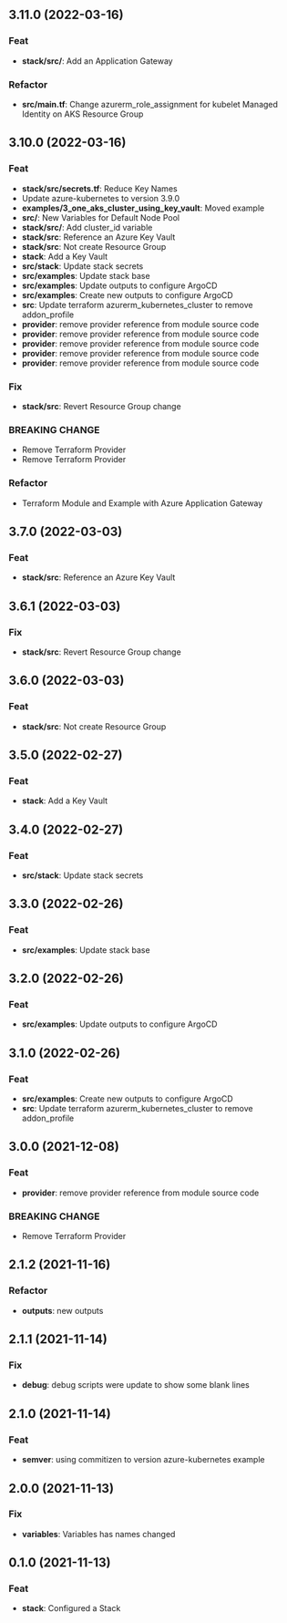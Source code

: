 ## 3.11.0 (2022-03-16)

### Feat

- **stack/src/**: Add an Application Gateway

### Refactor

- **src/main.tf**: Change azurerm_role_assignment for kubelet Managed Identity on AKS Resource Group

## 3.10.0 (2022-03-16)

### Feat

- **stack/src/secrets.tf**: Reduce Key Names
- Update azure-kubernetes to version 3.9.0
- **examples/3_one_aks_cluster_using_key_vault**: Moved example
- **src/**: New Variables for Default Node Pool
- **stack/src/**: Add cluster_id variable
- **stack/src**: Reference an Azure Key Vault
- **stack/src**: Not create Resource Group
- **stack**: Add a Key Vault
- **src/stack**: Update stack secrets
- **src/examples**: Update stack base
- **src/examples**: Update outputs to configure ArgoCD
- **src/examples**: Create new outputs to configure ArgoCD
- **src**: Update terraform azurerm_kubernetes_cluster to remove addon_profile
- **provider**: remove provider reference from module source code
- **provider**: remove provider reference from module source code
- **provider**: remove provider reference from module source code
- **provider**: remove provider reference from module source code
- **provider**: remove provider reference from module source code

### Fix

- **stack/src**: Revert Resource Group change

### BREAKING CHANGE

- Remove Terraform Provider
- Remove Terraform Provider

### Refactor

- Terraform Module and Example with Azure Application Gateway

## 3.7.0 (2022-03-03)

### Feat

- **stack/src**: Reference an Azure Key Vault

## 3.6.1 (2022-03-03)

### Fix

- **stack/src**: Revert Resource Group change

## 3.6.0 (2022-03-03)

### Feat

- **stack/src**: Not create Resource Group

## 3.5.0 (2022-02-27)

### Feat

- **stack**: Add a Key Vault

## 3.4.0 (2022-02-27)

### Feat

- **src/stack**: Update stack secrets

## 3.3.0 (2022-02-26)

### Feat

- **src/examples**: Update stack base

## 3.2.0 (2022-02-26)

### Feat

- **src/examples**: Update outputs to configure ArgoCD

## 3.1.0 (2022-02-26)

### Feat

- **src/examples**: Create new outputs to configure ArgoCD
- **src**: Update terraform azurerm_kubernetes_cluster to remove addon_profile

## 3.0.0 (2021-12-08)

### Feat

- **provider**: remove provider reference from module source code

### BREAKING CHANGE

- Remove Terraform Provider

## 2.1.2 (2021-11-16)

### Refactor

- **outputs**: new outputs

## 2.1.1 (2021-11-14)

### Fix

- **debug**: debug scripts were update to show some blank lines

## 2.1.0 (2021-11-14)

### Feat

- **semver**: using commitizen to version azure-kubernetes example

## 2.0.0 (2021-11-13)

### Fix

- **variables**: Variables has names changed

## 0.1.0 (2021-11-13)

### Feat

- **stack**: Configured a Stack
